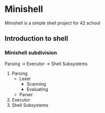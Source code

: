 # Minishell

Minishell is a simple shell project for 42 school

## Introduction to shell

### Minishell subdivision

Parsing -> Executor -> Shell Subsystems

1. Parsing
	- Lexer
		- Scanning
		- Evaluating
	- Parser
2. Executor
3. Shell Subsystems
